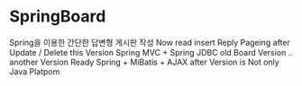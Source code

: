 # SpringBoard
Spring을 이용한 간단한 답변형 게시판 작성
Now read insert Reply Pageing 
after Update / Delete
this Version Spring MVC + Spring JDBC old Board Version .. 
another Version Ready Spring + MiBatis + AJAX 
after Version is Not only Java Platpom

